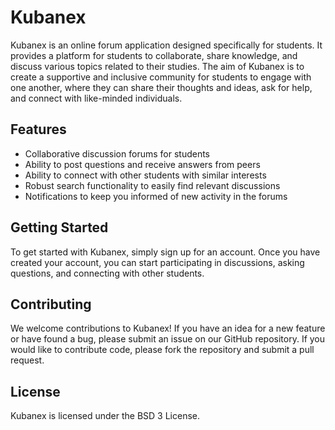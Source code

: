 # Kubanex

Kubanex is an online forum application designed specifically for students. It provides a platform for students to collaborate, share knowledge, and discuss various topics related to their studies. The aim of Kubanex is to create a supportive and inclusive community for students to engage with one another, where they can share their thoughts and ideas, ask for help, and connect with like-minded individuals.

## Features

- Collaborative discussion forums for students
- Ability to post questions and receive answers from peers
- Ability to connect with other students with similar interests
- Robust search functionality to easily find relevant discussions
- Notifications to keep you informed of new activity in the forums

## Getting Started

To get started with Kubanex, simply sign up for an account. Once you have created your account, you can start participating in discussions, asking questions, and connecting with other students.

## Contributing

We welcome contributions to Kubanex! If you have an idea for a new feature or have found a bug, please submit an issue on our GitHub repository. If you would like to contribute code, please fork the repository and submit a pull request.

## License

Kubanex is licensed under the BSD 3 License.
